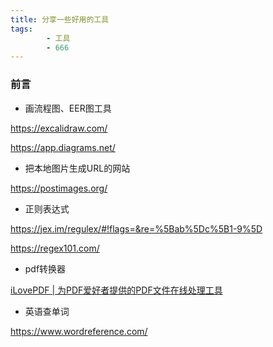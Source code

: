 ```yaml
---
title: 分享一些好用的工具
tags:
        - 工具
        - 666
---
```


### 前言

- 画流程图、EER图工具

https://excalidraw.com/  

https://app.diagrams.net/

- 把本地图片生成URL的网站

https://postimages.org/

- 正则表达式

https://jex.im/regulex/#!flags=&re=%5Bab%5Dc%5B1-9%5D

https://regex101.com/

- pdf转换器

[iLovePDF | 为PDF爱好者提供的PDF文件在线处理工具](https://www.ilovepdf.com/zh-cn)
- 英语查单词

https://www.wordreference.com/